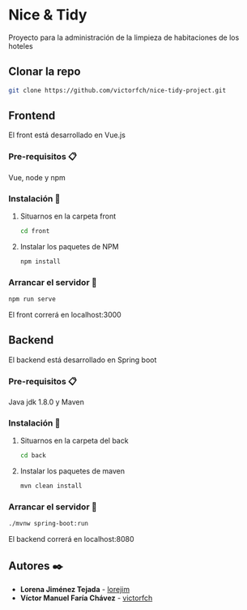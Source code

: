 # Nice & Tidy

Proyecto para la administración de la limpieza de habitaciones de los hoteles

## Clonar la repo
```sh
git clone https://github.com/victorfch/nice-tidy-project.git
```

## Frontend
El front está desarrollado en Vue.js

### Pre-requisitos 📋
Vue, node y npm
### Instalación 🔧
1. Situarnos en la carpeta front
   ```sh
   cd front
   ```
2. Instalar los paquetes de NPM
   ```sh
   npm install
   ```
### Arrancar el servidor 🚀
```sh
npm run serve
```
El front correrá en localhost:3000

## Backend
El backend está desarrollado en Spring boot

### Pre-requisitos 📋
Java jdk 1.8.0 y Maven
### Instalación 🔧
1. Situarnos en la carpeta del back
   ```sh
   cd back
   ```
2. Instalar los paquetes de maven
   ```sh
   mvn clean install
   ```
### Arrancar el servidor 🚀
```sh
./mvnw spring-boot:run
```
El backend correrá en localhost:8080


## Autores ✒️
* **Lorena Jiménez Tejada** - [lorejim](https://github.com/lorejim)
* **Víctor Manuel Faría Chávez** - [victorfch](https://github.com/victorfch)
